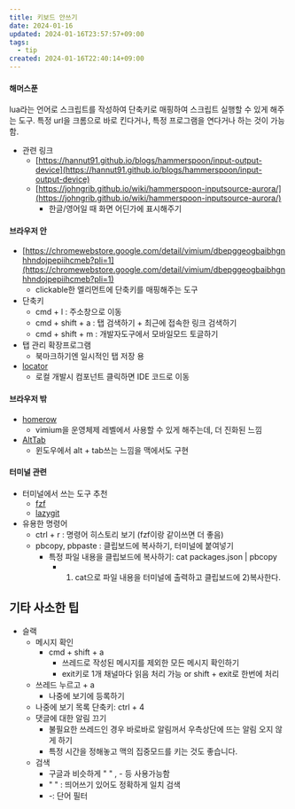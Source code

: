 ```yaml
---
title: 키보드 안쓰기
date: 2024-01-16
updated: 2024-01-16T23:57:57+09:00
tags:
  - tip
created: 2024-01-16T22:40:14+09:00
---
```


#### 해머스푼

lua라는 언어로 스크립트를 작성하여 단축키로 매핑하여 스크립트 실행할 수 있게 해주는 도구. 특정 url을 크롬으로 바로 킨다거나, 특정 프로그램을 연다거나 하는 것이 가능함.
- 관련 링크
    - [https://hannut91.github.io/blogs/hammerspoon/input-output-device](https://hannut91.github.io/blogs/hammerspoon/input-output-device)
    - [https://johngrib.github.io/wiki/hammerspoon-inputsource-aurora/](https://johngrib.github.io/wiki/hammerspoon-inputsource-aurora/)
        - 한글/영어일 때 화면 어딘가에 표시해주기


#### 브라우저 안
- [https://chromewebstore.google.com/detail/vimium/dbepggeogbaibhgnhhndojpepiihcmeb?pli=1](https://chromewebstore.google.com/detail/vimium/dbepggeogbaibhgnhhndojpepiihcmeb?pli=1)
    - clickable한 엘리먼트에 단축키를 매핑해주는 도구
- 단축키
    - cmd + l : 주소창으로 이동
    - cmd + shift + a : 탭 검색하기 + 최근에 접속한 링크 검색하기
    - cmd + shift + m : 개발자도구에서 모바일모드 토글하기
- 탭 관리 확장프로그램
    - 북마크하기엔 일시적인 탭 저장 용
- [locator](https://github.com/infi-pc/locatorjs)
    - 로컬 개발시 컴포넌트 클릭하면 IDE 코드로 이동


#### 브라우저 밖

- [homerow](https://www.homerow.app/)
    - vimium을 운영체제 레벨에서 사용할 수 있게 해주는데, 더 진화된 느낌
- [AltTab](https://alt-tab-macos.netlify.app/)
    - 윈도우에서 alt + tab쓰는 느낌을 맥에서도 구현


#### 터미널 관련

- 터미널에서 쓰는 도구 추천
    - [fzf](https://github.com/junegunn/fzf)
    - [lazygit](https://github.com/jesseduffield/lazygit)
- 유용한 명령어
    - ctrl + r : 명령어 히스토리 보기 (fzf이랑 같이쓰면 더 좋음)
    - pbcopy, pbpaste : 클립보드에 복사하기, 터미널에 붙여넣기
        - 특정 파일 내용을 클립보드에 복사하기: cat packages.json | pbcopy
            - 1) cat으로 파일 내용을 터미널에 출력하고 클립보드에 2)복사한다.


## 기타 사소한 팁

- 슬랙
    - 메시지 확인
        - cmd + shift + a
            - 쓰레드로 작성된 메시지를 제외한 모든 메시지 확인하기
            - exit키로 1개 채널마다 읽음 처리 가능 or shift + exit로 한번에 처리
    - 쓰레드 누르고 + a
        - 나중에 보기에 등록하기
    - 나중에 보기 목록 단축키: ctrl + 4
    - 댓글에 대한 알림 끄기
        - 불필요한 쓰레드인 경우 바로바로 알림꺼서 우측상단에 뜨는 알림 오지 않게 하기
        - 특정 시간을 정해놓고 맥의 집중모드를 키는 것도 좋습니다.
    - 검색
        - 구글과 비슷하게 " " , - 등 사용가능함
        - " " : 띄어쓰기 있어도 정확하게 일치 검색
        - -: 단어 필터
